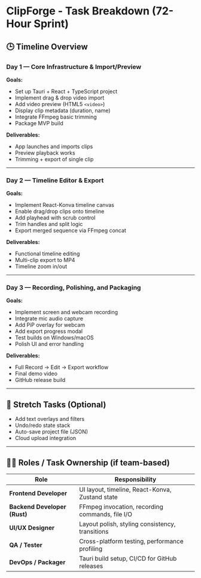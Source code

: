 # ClipForge - Task Breakdown (72-Hour Sprint)

## 🕒 Timeline Overview

### Day 1 — Core Infrastructure & Import/Preview
**Goals:**
- Set up Tauri + React + TypeScript project
- Implement drag & drop video import
- Add video preview (HTML5 `<video>`)
- Display clip metadata (duration, name)
- Integrate FFmpeg basic trimming
- Package MVP build

**Deliverables:**
- App launches and imports clips
- Preview playback works
- Trimming + export of single clip

---

### Day 2 — Timeline Editor & Export
**Goals:**
- Implement React-Konva timeline canvas
- Enable drag/drop clips onto timeline
- Add playhead with scrub control
- Trim handles and split logic
- Export merged sequence via FFmpeg concat

**Deliverables:**
- Functional timeline editing
- Multi-clip export to MP4
- Timeline zoom in/out

---

### Day 3 — Recording, Polishing, and Packaging
**Goals:**
- Implement screen and webcam recording
- Integrate mic audio capture
- Add PiP overlay for webcam
- Add export progress modal
- Test builds on Windows/macOS
- Polish UI and error handling

**Deliverables:**
- Full Record → Edit → Export workflow
- Final demo video
- GitHub release build

---

## 🧠 Stretch Tasks (Optional)
- Add text overlays and filters
- Undo/redo state stack
- Auto-save project file (JSON)
- Cloud upload integration

---

## 🧑‍💻 Roles / Task Ownership (if team-based)

| Role | Responsibility |
|------|----------------|
| **Frontend Developer** | UI layout, timeline, React-Konva, Zustand state |
| **Backend Developer (Rust)** | FFmpeg invocation, recording commands, file I/O |
| **UI/UX Designer** | Layout polish, styling consistency, transitions |
| **QA / Tester** | Cross-platform testing, performance profiling |
| **DevOps / Packager** | Tauri build setup, CI/CD for GitHub releases |
